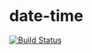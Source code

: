 # date-time

[![Build Status](https://travis-ci.org/jaeger-app/date-time.svg?branch=master)](https://travis-ci.org/jaeger-app/date-time)